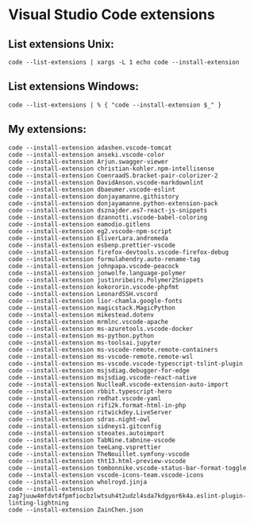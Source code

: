 # Visual Studio Code extensions

## List extensions Unix:
    
    code --list-extensions | xargs -L 1 echo code --install-extension       
        
## List extensions Windows:

    code --list-extensions | % { "code --install-extension $_" }        
    
## My extensions:

    code --install-extension adashen.vscode-tomcat
    code --install-extension anseki.vscode-color
    code --install-extension Arjun.swagger-viewer
    code --install-extension christian-kohler.npm-intellisense
    code --install-extension CoenraadS.bracket-pair-colorizer-2
    code --install-extension DavidAnson.vscode-markdownlint
    code --install-extension dbaeumer.vscode-eslint
    code --install-extension donjayamanne.githistory
    code --install-extension donjayamanne.python-extension-pack
    code --install-extension dsznajder.es7-react-js-snippets
    code --install-extension dzannotti.vscode-babel-coloring
    code --install-extension eamodio.gitlens
    code --install-extension eg2.vscode-npm-script
    code --install-extension EliverLara.andromeda
    code --install-extension esbenp.prettier-vscode
    code --install-extension firefox-devtools.vscode-firefox-debug
    code --install-extension formulahendry.auto-rename-tag
    code --install-extension johnpapa.vscode-peacock
    code --install-extension jonwolfe.language-polymer
    code --install-extension justinribeiro.Polymer2Snippets
    code --install-extension kokororin.vscode-phpfmt
    code --install-extension LeonardSSH.vscord
    code --install-extension lior-chamla.google-fonts
    code --install-extension magicstack.MagicPython
    code --install-extension mikestead.dotenv
    code --install-extension mrmlnc.vscode-apache
    code --install-extension ms-azuretools.vscode-docker
    code --install-extension ms-python.python
    code --install-extension ms-toolsai.jupyter
    code --install-extension ms-vscode-remote.remote-containers
    code --install-extension ms-vscode-remote.remote-wsl
    code --install-extension ms-vscode.vscode-typescript-tslint-plugin
    code --install-extension msjsdiag.debugger-for-edge
    code --install-extension msjsdiag.vscode-react-native
    code --install-extension NuclleaR.vscode-extension-auto-import
    code --install-extension rbbit.typescript-hero
    code --install-extension redhat.vscode-yaml
    code --install-extension rifi2k.format-html-in-php
    code --install-extension ritwickdey.LiveServer
    code --install-extension sdras.night-owl
    code --install-extension sidneys1.gitconfig
    code --install-extension steoates.autoimport
    code --install-extension TabNine.tabnine-vscode
    code --install-extension teeLang.vsprettier
    code --install-extension TheNouillet.symfony-vscode
    code --install-extension tht13.html-preview-vscode
    code --install-extension tombonnike.vscode-status-bar-format-toggle
    code --install-extension vscode-icons-team.vscode-icons
    code --install-extension wholroyd.jinja
    code --install-extension zag7juuw4mfdvt4fpmfiocbzlwtsuh4t2udzl4sda7kdgyor6k4a.eslint-plugin-linting-lightning
    code --install-extension ZainChen.json
